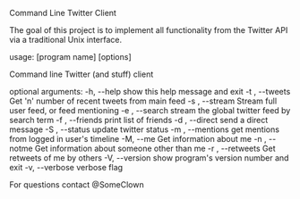 Command Line Twitter Client

The goal of this project is to implement all functionality from the Twitter API via a traditional Unix interface.

usage: [program name] [options]

Command line Twitter (and stuff) client

optional arguments:
  -h, --help        show this help message and exit
  -t , --tweets     Get 'n' number of recent tweets from main feed
  -s , --stream     Stream full user feed, or feed mentioning <user>
  -e , --search     stream the global twitter feed by search term
  -f , --friends    print list of friends
  -d  , --direct    send a direct message
  -S , --status     update twitter status
  -m , --mentions   get mentions from logged in user's timeline
  -M, --me          Get information about me
  -n , --notme      Get information about someone other than me
  -r , --retweets   Get retweets of me by others
  -V, --version     show program's version number and exit
  -v, --verbose     verbose flag

For questions contact @SomeClown


